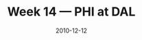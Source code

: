 ---
layout: game
title: Week 14 — PHI at DAL
season: 2010
game_id: 2010_14_PHI_DAL
week: 14
date: 2010-12-12
home_team: DAL
away_team: PHI
final_home: 
final_away: 
pbp_url: /assets/data/pbp/2010/2010_14_PHI_DAL.csv.gz
---
